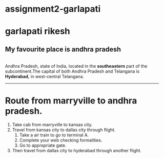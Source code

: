 # assignment2-garlapati
# garlapati rikesh
## My favourite place is andhra pradesh
<br> Andhra Pradesh, state of India, located in the **southeastern** part of the subcontinent.The capital of both Andhra Pradesh and Telangana is **Hyderabad**, in west-central Telangana.

---

# Route from marryville to andhra pradesh.

1. Take cab from marryville to kansas city.
2. Travel from kansas city to dallas city through flight.
    1. Take a air train to go to terminal A.
    2. Complete your web checking formalities.
    3. Go to appropriate gate.
3. Then travel from dallas city to hyderabad through another flight.